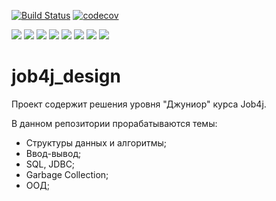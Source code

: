 [![Build Status](https://app.travis-ci.com/leyalton/job4j_design.svg?branch=master)](https://app.travis-ci.com/leyalton/job4j_design)
[![codecov](https://codecov.io/gh/leyalton/job4j_design/branch/master/graph/badge.svg?token=N3NTRTDULH)](https://codecov.io/gh/leyalton/job4j_design)

![](https://img.shields.io/badge/Maven-=_3-red)
![](https://img.shields.io/badge/Java-=_14-orange)
![](https://img.shields.io/badge/JDBC-738bff)
![](https://img.shields.io/badge/PostgerSQL-=_9-blue)
![](https://img.shields.io/badge/log4j_&_slf4j-white)
![](https://img.shields.io/badge/JUnit-=_4-yellowgreen)
![](https://img.shields.io/badge/JaCoCo-c75a28)
![](https://img.shields.io/badge/Checkstyle-lightgrey)

# job4j_design

Проект содержит решения уровня "Джуниор" курса Job4j.

В данном репозитории прорабатываются темы:

+ Структуры данных и алгоритмы;
+ Ввод-вывод;
+ SQL, JDBC;
+ Garbage Collection;
+ ООД;